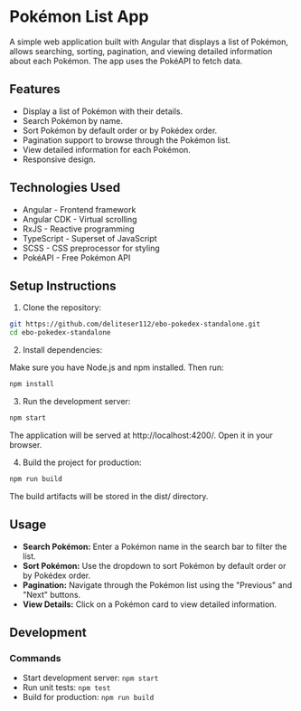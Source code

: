 # Pokémon List App

A simple web application built with Angular that displays a list of Pokémon, allows searching, sorting, pagination, and viewing detailed information about each Pokémon. The app uses the PokéAPI to fetch data.

## Features

- Display a list of Pokémon with their details.
- Search Pokémon by name.
- Sort Pokémon by default order or by Pokédex order.
- Pagination support to browse through the Pokémon list.
- View detailed information for each Pokémon.
- Responsive design.

## Technologies Used

- Angular - Frontend framework
- Angular CDK - Virtual scrolling
- RxJS - Reactive programming
- TypeScript - Superset of JavaScript
- SCSS - CSS preprocessor for styling
- PokéAPI - Free Pokémon API

## Setup Instructions

1. Clone the repository:

```bash
git https://github.com/deliteser112/ebo-pokedex-standalone.git
cd ebo-pokedex-standalone
```

2. Install dependencies:

Make sure you have Node.js and npm installed. Then run:

```bash
npm install
```

3. Run the development server:

```bash
npm start
```

The application will be served at http://localhost:4200/. Open it in your browser.

4. Build the project for production:

```bash
npm run build
```

The build artifacts will be stored in the dist/ directory.

## Usage

- **Search Pokémon:** Enter a Pokémon name in the search bar to filter the list.
- **Sort Pokémon:** Use the dropdown to sort Pokémon by default order or by Pokédex order.
- **Pagination:** Navigate through the Pokémon list using the "Previous" and "Next" buttons.
- **View Details:** Click on a Pokémon card to view detailed information.

## Development

### Commands

- Start development server: `npm start`
- Run unit tests: `npm test`
- Build for production: `npm run build`
